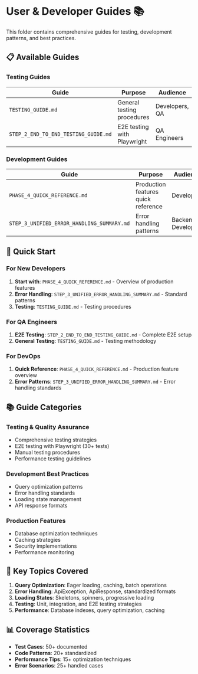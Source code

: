 # User & Developer Guides 📚

This folder contains comprehensive guides for testing, development patterns, and best practices.

## 📋 Available Guides

### **Testing Guides**
| Guide | Purpose | Audience |
|-------|---------|----------|
| `TESTING_GUIDE.md` | General testing procedures | Developers, QA |
| `STEP_2_END_TO_END_TESTING_GUIDE.md` | E2E testing with Playwright | QA Engineers |

### **Development Guides**
| Guide | Purpose | Audience |
|-------|---------|----------|
| `PHASE_4_QUICK_REFERENCE.md` | Production features quick reference | Developers |
| `STEP_3_UNIFIED_ERROR_HANDLING_SUMMARY.md` | Error handling patterns | Backend Developers |

## 🎯 Quick Start

### For New Developers
1. **Start with**: `PHASE_4_QUICK_REFERENCE.md` - Overview of production features
2. **Error Handling**: `STEP_3_UNIFIED_ERROR_HANDLING_SUMMARY.md` - Standard patterns
3. **Testing**: `TESTING_GUIDE.md` - Testing procedures

### For QA Engineers
1. **E2E Testing**: `STEP_2_END_TO_END_TESTING_GUIDE.md` - Complete E2E setup
2. **General Testing**: `TESTING_GUIDE.md` - Testing methodology

### For DevOps
1. **Quick Reference**: `PHASE_4_QUICK_REFERENCE.md` - Production feature overview
2. **Error Patterns**: `STEP_3_UNIFIED_ERROR_HANDLING_SUMMARY.md` - Error handling standards

## 📚 Guide Categories

### **Testing & Quality Assurance**
- Comprehensive testing strategies
- E2E testing with Playwright (30+ tests)
- Manual testing procedures
- Performance testing guidelines

### **Development Best Practices**
- Query optimization patterns
- Error handling standards
- Loading state management
- API response formats

### **Production Features**
- Database optimization techniques
- Caching strategies
- Security implementations
- Performance monitoring

## 🔧 Key Topics Covered

1. **Query Optimization**: Eager loading, caching, batch operations
2. **Error Handling**: ApiException, ApiResponse, standardized formats
3. **Loading States**: Skeletons, spinners, progressive loading
4. **Testing**: Unit, integration, and E2E testing strategies
5. **Performance**: Database indexes, query optimization, caching

## 📊 Coverage Statistics

- **Test Cases**: 50+ documented
- **Code Patterns**: 20+ standardized
- **Performance Tips**: 15+ optimization techniques
- **Error Scenarios**: 25+ handled cases